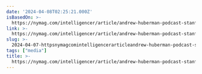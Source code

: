 ```yaml
---
date: '2024-04-08T02:25:21.000Z'
isBasedOn: >-
  https://nymag.com/intelligencer/article/andrew-huberman-podcast-stanford-joe-rogan.html
link: >-
  https://nymag.com/intelligencer/article/andrew-huberman-podcast-stanford-joe-rogan.html
slug: >-
  2024-04-07-httpsnymagcomintelligencerarticleandrew-huberman-podcast-stanford-joe-roganhtml
tags: ["media"]
title: >-
  https://nymag.com/intelligencer/article/andrew-huberman-podcast-stanford-joe-rogan.html
---
```


